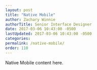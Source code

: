 ```yaml
---
layout: post
title: "Native Mobile"
author: Zachary Winnie
authorTitle: Senior Interface Designer
date: 2017-03-06 10:43:00 -0500
lastUpdated: 2017-03-06 10:43:00 -0500
categories: 
permalink: /native-mobile/
order: 110
---
```

Native Mobile content here.